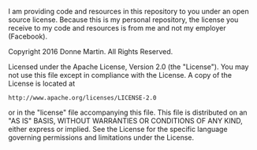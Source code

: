 
I am providing code and resources in this repository to you under an open source
license.  Because this is my personal repository, the license you receive to my
code and resources is from me and not my employer (Facebook).

Copyright 2016 Donne Martin. All Rights Reserved.

Licensed under the Apache License, Version 2.0 (the "License"). You
may not use this file except in compliance with the License. A copy of
the License is located at

    http://www.apache.org/licenses/LICENSE-2.0

or in the "license" file accompanying this file. This file is
distributed on an "AS IS" BASIS, WITHOUT WARRANTIES OR CONDITIONS OF
ANY KIND, either express or implied. See the License for the specific
language governing permissions and limitations under the License.